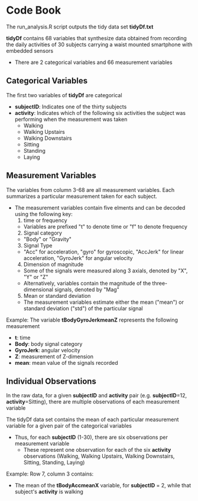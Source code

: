 # Code Book

The run_analysis.R script outputs the tidy data set **tidyDf.txt**

**tidyDf** contains 68 variables that synthesize data obtained from recording the daily activities of 30 subjects carrying a waist mounted smartphone with embedded sensors
  - There are 2 categorical variables and 66 measurement variables

## Categorical Variables

The first two variables of **tidyDf** are categorical
  - **subjectID**: Indicates one of the thirty subjects
  - **activity**: Indicates which of the following six activities the subject was performing when the measurement was taken
    * Walking
    * Walking Upstairs
    * Walking Downstairs
    * Sitting
    * Standing
    * Laying


## Measurement Variables

The variables from column 3-68 are all measurement variables. Each summarizes a particular measurement taken for each subject.

  - The measurement variables contain five elments and can be decoded using the following key:
    1. time or frequency
      - Variables are prefixed "t" to denote time or "f" to denote frequency
    2. Signal category
      - "Body" or "Gravity"
    3. Signal Type
      - "Acc" for acceleration, "gyro" for gyroscopic, "AccJerk" for linear acceleration, "GyroJerk" for angular velocity
    4. Dimension of magnitude
      - Some of the signals were measured along 3 axials, denoted by "X", "Y" or "Z"
      - Alternatively, variables contain the magnitude of the three-dimensional signals, denoted by "Mag"
    5. Mean or standard deviation
      - The measurement variables estimate either the mean ("mean") or standard deviation ("std") of the particular signal

Example: The variable **tBodyGyroJerkmeanZ** represents the following measurement
  - **t**: time
  - **Body**: body signal category
  - **GyroJerk**: angular velocity
  - **Z**: measurement of Z-dimension
  - **mean**: mean value of the signals recorded
  
## Individual Observations

In the raw data, for a given **subjectID** and **activity** pair (e.g. **subjectID**=12, **activity**=Sitting), there are multiple observations of each measurement variable
  
The tidyDf data set contains the mean of each particular measurement variable for a given pair of the categorical variables
  - Thus, for each **subjectID** (1-30), there are six observations per measurement variable
    - These represent one observation for each of the six **activity** observations (Walking, Walking Upstairs, Walking Downstairs, Sitting, Standing, Laying)

Example: Row 7, column 3 contains:
  - The mean of the **tBodyAccmeanX** variable, for **subjectID** = 2, while that subject's **activity** is walking
    


